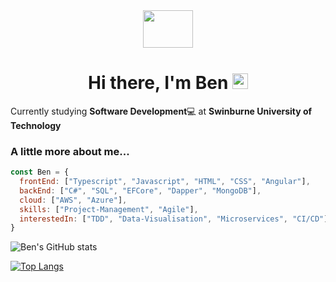 
  
<div align="center">  
<img src="https://media.giphy.com/media/111ebonMs90YLu/giphy.gif" width="80" height="60">
<h1>Hi there, I'm Ben <img src="https://media.giphy.com/media/hvRJCLFzcasrR4ia7z/giphy.gif" width="25px"> </h1>
</div> 
  
Currently studying **Software Development**💻 at **Swinburne University of Technology**

<div align="left">
  
### A little more about me...  

```javascript
const Ben = {
  frontEnd: ["Typescript", "Javascript", "HTML", "CSS", "Angular"],
  backEnd: ["C#", "SQL", "EFCore", "Dapper", "MongoDB"],
  cloud: ["AWS", "Azure"],
  skills: ["Project-Management", "Agile"],
  interestedIn: ["TDD", "Data-Visualisation", "Microservices", "CI/CD"]
}
```


![Ben's GitHub stats](https://github-readme-stats.vercel.app/api?username=BenGardiner123&show_icons=true&theme=radical)

[![Top Langs](https://github-readme-stats.vercel.app/api/top-langs/?username=BenGardiner123&layout=compact)](https://github.com/BenGardiner123/github-readme-stats)





